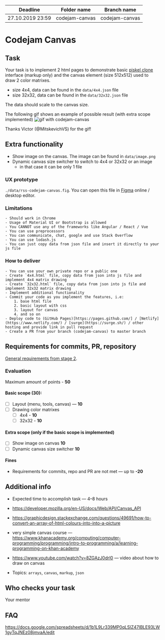 | Deadline         | Folder name    | Branch name    |
| ---------------- | -------------- | -------------- |
| 27.10.2019 23:59 | codejam-canvas | codejam-canvas |

# Codejam Canvas

## Task

Your task is to implement 2 html pages to demonstrate basic [piskel clone](https://www.piskelapp.com/) interface (markup only) and the canvas element (size 512x512) used to draw 2 color matrixes.

- size 4x4, data can be found in the `data/4x4.json` file
- size 32x32, data can be found in the `data/32x32.json` file

The data should scale to the canvas size.

The following gif shows an example of possible result (with extra scope implemented)
![gif with codejam-canvas](https://cdn.discordapp.com/attachments/636801685288648724/636930783180750849/codejam-canvas.gif)

Thanks Victor (@MitskevichVS) for the gif!

## Extra functionality

- Show image on the canvas. The image can be found in `data/image.png`
- Dynamic canvas size switcher to switch to 4x4 or 32x32 or an image
  - in that case it can be only 1 file

### UX prototype

`./data/rss-codejam-canvas.fig`. You can open this file in [Figma](https://figma.com) online / desktop editor.

### Limitations

    - Should work in Chrome
    - Usage of Material UI or Bootstrap is allowed
    - You CANNOT use any of the frameworks like Angular / React / Vue
    - You can use preprocessors
    - You can communicate, chat, google and use Stack Overflow
    - You can use lodash.js
    - You can just copy data from json file and insert it directly to your js file

### How to deliver

    - You can use your own private repo or a public one
    - Create `4x4.html` file, copy data from json into js file and implement 4x4 matrix drawing
    - Create `32x32.html` file, copy data from json into js file and implement 32x32 matrix drawing
    - Implement additional functionality
    - Commit your code as you implement the features, i.e:
        1. base html file
        2. basic layout with css
        3. layout for canvas
        4. and so on
    - Deploy code to (GitHub Pages)[https://pages.github.com/] / [Netlify](https://www.netlify.com/) / [surge](https://surge.sh/) / other hosting and provide link in pull request
    - Create a PR from your branch (codejam-canvas) to master branch

## Requirements for commits, PR, repository

[General requirements from stage 2](https://github.com/rolling-scopes-school/docs/blob/master/docs/stage2.md).

### Evaluation

Maximum amount of points - **50**

#### Basic scope (**30**):

- [ ] Layout (menu, tools, canvas) — **10**
- [ ] Drawing color matrixes
  - [ ] 4x4 - **10**
  - [ ] 32x32 - **10**

#### Extra scope (only if the basic scope is implemented)

- [ ] Show image on canvas **10**
- [ ] Dynamic canvas size switcher **10**

#### Fines

- Requirements for commits, repo and PR are not met — up to **-20**

## Additional info

- Expected time to accomplish task — 4–8 hours
- https://developer.mozilla.org/en-US/docs/Web/API/Canvas_API
- https://graphicdesign.stackexchange.com/questions/49691/how-to-convert-an-array-of-html-colours-into-into-a-picture
- very simple canvas course — https://www.khanacademy.org/computing/computer-programming/programming/intro-to-programming/a/learning-programming-on-khan-academy
- https://www.youtube.com/watch?v=8ZGAzJ0drl0 — video about how to draw on canvas

- Topics: `arrays`, `canvas`, `markup`, `json`

## Who checks your task

Your mentor

## FAQ

https://docs.google.com/spreadsheets/d/1b1L9Lr339MP0qLSlZ47IBLE93LW1gyTqJNEz08jmvaA/edit
